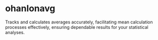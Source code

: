 # ohanlonavg
Tracks and calculates averages accurately, facilitating mean calculation processes effectively, ensuring dependable results for your statistical analyses.
